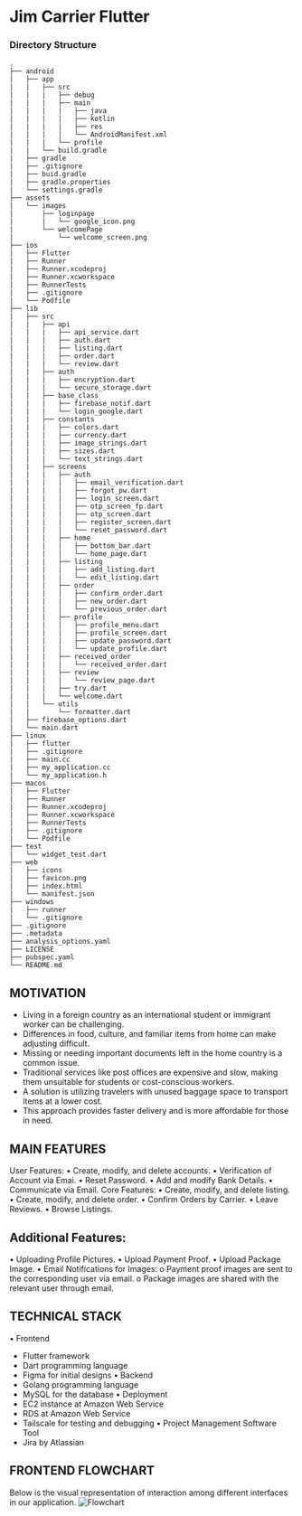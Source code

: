 # Jim Carrier Flutter

### Directory Structure
```
.
├── android
|   ├── app
|   |   ├── src
|   |   |   ├── debug
|   |   |   ├── main
|   |   |   |   ├── java
|   |   |   |   ├── kotlin
|   |   |   |   ├── res
|   |   |   |   └── AndroidManifest.xml
|   |   |   └── profile
|   |   └── build.gradle
|   ├── gradle
|   ├── .gitignore
|   ├── buid.gradle
|   ├── gradle.properties
|   └── settings.gradle
├── assets
|   └── images
|       ├── loginpage
|       |   └── google_icon.png
|       └── welcomePage
|           └── welcome_screen.png
├── ios
|   ├── Flutter
|   ├── Runner
|   ├── Runner.xcodeproj
|   ├── Runner.xcworkspace
|   ├── RunnerTests
|   ├── .gitignore
|   └── Podfile
├── lib
|   ├── src
|   |   ├── api
|   |   |   ├── api_service.dart
|   |   |   ├── auth.dart
|   |   |   ├── listing.dart
|   |   |   ├── order.dart
|   |   |   └── review.dart
|   |   ├── auth
|   |   |   ├── encryption.dart
|   |   |   └── secure_storage.dart
|   |   ├── base_class
|   |   |   ├── firebase_notif.dart
|   |   |   └── login_google.dart
|   |   ├── constants
|   |   |   ├── colors.dart
|   |   |   ├── currency.dart
|   |   |   ├── image_strings.dart
|   |   |   ├── sizes.dart
|   |   |   └── text_strings.dart
|   |   ├── screens
|   |   |   ├── auth
|   |   |   |   ├── email_verification.dart
|   |   |   |   ├── forgot_pw.dart
|   |   |   |   ├── login_screen.dart
|   |   |   |   ├── otp_screen_fp.dart
|   |   |   |   ├── otp_screen.dart
|   |   |   |   ├── register_screen.dart
|   |   |   |   └── reset_password.dart
|   |   |   ├── home
|   |   |   |   ├── bottom_bar.dart
|   |   |   |   └── home_page.dart
|   |   |   ├── listing
|   |   |   |   ├── add_listing.dart
|   |   |   |   └── edit_listing.dart
|   |   |   ├── order
|   |   |   |   ├── confirm_order.dart
|   |   |   |   ├── new_order.dart
|   |   |   |   └── previous_order.dart
|   |   |   ├── profile
|   |   |   |   ├── profile_menu.dart
|   |   |   |   ├── profile_screen.dart
|   |   |   |   ├── update_password.dart
|   |   |   |   └── update_profile.dart
|   |   |   ├── received_order
|   |   |   |   └── received_order.dart
|   |   |   ├── review
|   |   |   |   └── review_page.dart
|   |   |   ├── try.dart
|   |   |   └── welcome.dart
|   |   └── utils
|   |       └── formatter.dart
|   ├── firebase_options.dart
|   └── main.dart
├── linux
|   ├── flutter
|   ├── .gitignore
|   ├── main.cc
|   ├── my_application.cc
|   └── my_application.h
├── macos
|   ├── Flutter
|   ├── Runner
|   ├── Runner.xcodeproj
|   ├── Runner.xcworkspace
|   ├── RunnerTests
|   ├── .gitignore
|   └── Podfile
├── test
|   └── widget_test.dart
├── web
|   ├── icons
|   ├── favicon.png
|   ├── index.html
|   └── manifest.json
├── windows
|   ├── runner
|   └── .gitignore
├── .gitignore
├── .metadata
├── analysis_options.yaml
├── LICENSE
├── pubspec.yaml
└── README.md
```

## MOTIVATION
- Living in a foreign country as an international student or immigrant worker can be challenging.  
- Differences in food, culture, and familiar items from home can make adjusting difficult.  
- Missing or needing important documents left in the home country is a common issue.  
- Traditional services like post offices are expensive and slow, making them unsuitable for students or cost-conscious workers.  
- A solution is utilizing travelers with unused baggage space to transport items at a lower cost.  
- This approach provides faster delivery and is more affordable for those in need.

## MAIN FEATURES
User Features:
•	Create, modify, and delete accounts.
•	Verification of Account via Emai.
•	Reset Password.
•	Add and modify Bank Details.
•	Communicate via Email.
Core Features:
•	Create, modify, and delete listing.
•	Create, modify, and delete order.
•	Confirm Orders by Carrier.
•	Leave Reviews.
•	Browse Listings.
## Additional Features:
•	Uploading Profile Pictures.
•	Upload Payment Proof.
•	Upload Package Image.
•	Email Notifications for Images: 
  o	Payment proof images are sent to the corresponding user via email.
  o	Package images are shared with the relevant user through email.

## TECHNICAL STACK
•	Frontend
-	Flutter framework
-	Dart programming language
-	Figma for initial designs
•	Backend
-	Golang programming language
-	MySQL for the database
•	Deployment
-	EC2 instance at Amazon Web Service
-	RDS at Amazon Web Service
-	Tailscale for testing and debugging
•	Project Management Software Tool
-	Jira by Atlassian

## FRONTEND FLOWCHART
Below is the visual representation of interaction among different interfaces in our application.
![Flowchart](https://github.com/user-attachments/assets/ea401fcc-8446-45fa-915a-6a383aa20932)






